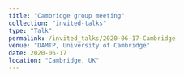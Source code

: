 ```yaml
---
title: "Cambridge group meeting"
collection: "invited-talks"
type: "Talk"
permalink: /invited_talks/2020-06-17-Cambridge
venue: "DAMTP, University of Cambridge"
date: 2020-06-17
location: "Cambridge, UK"
---
```

